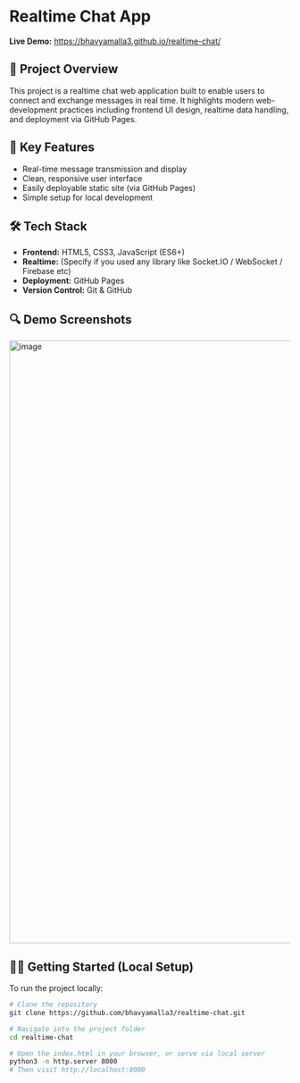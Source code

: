 # Realtime Chat App

**Live Demo:** https://bhavyamalla3.github.io/realtime-chat/

## 📌 Project Overview  
This project is a realtime chat web application built to enable users to connect and exchange messages in real time. It highlights modern web-development practices including frontend UI design, realtime data handling, and deployment via GitHub Pages.

## 🎯 Key Features  
- Real-time message transmission and display  
- Clean, responsive user interface  
- Easily deployable static site (via GitHub Pages)  
- Simple setup for local development  

## 🛠️ Tech Stack  
- **Frontend:** HTML5, CSS3, JavaScript (ES6+)  
- **Realtime:** (Specify if you used any library like Socket.IO / WebSocket / Firebase etc)  
- **Deployment:** GitHub Pages  
- **Version Control:** Git & GitHub  

## 🔍 Demo Screenshots  
<img width="1920" height="1080" alt="image" src="https://github.com/user-attachments/assets/8079f563-285c-4f79-9ce0-7e68a4ebf626" />


## 🧑‍💻 Getting Started (Local Setup)  
To run the project locally:  
```bash
# Clone the repository  
git clone https://github.com/bhavyamalla3/realtime-chat.git  

# Navigate into the project folder  
cd realtime-chat  

# Open the index.html in your browser, or serve via local server  
python3 -m http.server 8000  
# Then visit http://localhost:8000  
